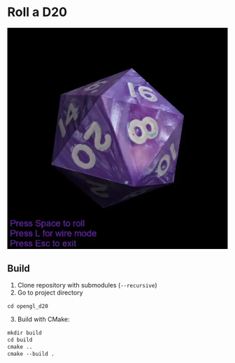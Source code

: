 # Roll a D20
![image](resources/ezgif-2-b934375431.webp)
## Build
1. Clone repository with submodules (`--recursive`)
2. Go to project directory
```
cd opengl_d20
```
3. Build with CMake:
 ```
mkdir build
cd build
cmake ..
cmake --build .
 ```
